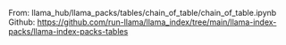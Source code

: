 From: llama_hub/llama_packs/tables/chain_of_table/chain_of_table.ipynb
Github: https://github.com/run-llama/llama_index/tree/main/llama-index-packs/llama-index-packs-tables

